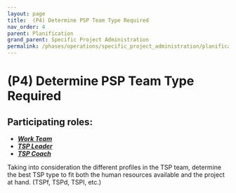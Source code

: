 ```yaml
---
layout: page
title:  (P4) Determine PSP Team Type Required
nav_order: 4
parent: Planification
grand_parent: Specific Project Administration
permalink: /phases/operations/specific_project_administration/planification/p4/
---
```


# (P4) Determine PSP Team Type Required

## Participating roles:
* <a href="/roles/">_**Work Team**_</a>
* <a href="/roles/">_**TSP Leader**_</a>
* <a href="/roles/">_**TSP Coach**_</a>

Taking into consideration the different profiles in the TSP team, determine the best TSP type to fit both the human resources available and the project at hand. (TSPf, TSPd, TSPI, etc.)